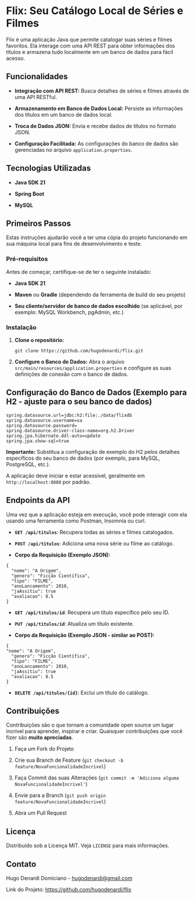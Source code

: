 # Flix: Seu Catálogo Local de Séries e Filmes

Flix é uma aplicação Java que permite catalogar suas séries e filmes favoritos. Ela interage com uma API REST para obter informações dos títulos e armazena tudo localmente em um banco de dados para fácil acesso.

## Funcionalidades

* **Integração com API REST:** Busca detalhes de séries e filmes através de uma API RESTful.

* **Armazenamento em Banco de Dados Local:** Persiste as informações dos títulos em um banco de dados local.

* **Troca de Dados JSON:** Envia e recebe dados de títulos no formato JSON.

* **Configuração Facilitada:** As configurações do banco de dados são gerenciadas no arquivo `application.properties`.

## Tecnologias Utilizadas

* **Java SDK 21**

* **Spring Boot** 

* **MySQL**

## Primeiros Passos

Estas instruções ajudarão você a ter uma cópia do projeto funcionando em sua máquina local para fins de desenvolvimento e teste.

### Pré-requisitos

Antes de começar, certifique-se de ter o seguinte instalado:

* **Java SDK 21**

* **Maven** ou **Gradle** (dependendo da ferramenta de build do seu projeto)

* **Seu cliente/servidor de banco de dados escolhido** (se aplicável, por exemplo: MySQL Workbench, pgAdmin, etc.)

### Instalação

1. **Clone o repositório:** 

    `git clone https://github.com/hugodenardi/flix.git`

2. **Configure o Banco de Dados:**
Abra o arquivo `src/main/resources/application.properties` e configure as suas definições de conexão com o banco de dados.

## Configuração do Banco de Dados (Exemplo para H2 - ajuste para o seu banco de dados)
```
spring.datasource.url=jdbc:h2:file:./data/flixdb
spring.datasource.username=sa
spring.datasource.password=
spring.datasource.driver-class-name=org.h2.Driver
spring.jpa.hibernate.ddl-auto=update
spring.jpa.show-sql=true
```
**Importante:** Substitua a configuração de exemplo do H2 pelos detalhes específicos do seu banco de dados (por exemplo, para MySQL, PostgreSQL, etc.).

A aplicação deve iniciar e estar acessível, geralmente em `http://localhost:8080` por padrão.

## Endpoints da API

Uma vez que a aplicação esteja em execução, você pode interagir com ela usando uma ferramenta como Postman, Insomnia ou curl.

* **`GET /api/titulos`**: Recupera todas as séries e filmes catalogados.

* **`POST /api/titulos`**: Adiciona uma nova série ou filme ao catálogo.

* **Corpo da Requisição (Exemplo JSON):**

 ```
 {
   "nome": "A Origem",
   "genero": "Ficção Científica",
   "tipo": "FILME",
   "anoLancamento": 2010,
   "jaAssitiu": true
   "avaliacao": 8.5
 }
 
 ```

* **`GET /api/titulos/id`**: Recupera um título específico pelo seu ID.

* **`PUT /api/titulos/id`**: Atualiza um título existente.

* **Corpo da Requisição (Exemplo JSON - similar ao POST):**

 ```
 {
"nome": "A Origem",
   "genero": "Ficção Científica",
   "tipo": "FILME",
   "anoLancamento": 2010,
   "jaAssitiu": true
   "avaliacao": 8.5
 }
 
 ```

* **`DELETE /api/titulos/{id}`**: Exclui um título do catálogo.

## Contribuições

Contribuições são o que tornam a comunidade open source um lugar incrível para aprender, inspirar e criar. Quaisquer contribuições que você fizer são **muito apreciadas**.

1. Faça um Fork do Projeto

2. Crie sua Branch de Feature (`git checkout -b feature/NovaFuncionalidadeIncrivel`)

3. Faça Commit das suas Alterações (`git commit -m 'Adiciona alguma NovaFuncionalidadeIncrivel'`)

4. Envie para a Branch (`git push origin feature/NovaFuncionalidadeIncrivel`)

5. Abra um Pull Request

## Licença

Distribuído sob a Licença MIT. Veja `LICENSE` para mais informações.

## Contato

Hugo Denardi Domiciano - [hugodenardi@gmail.com](mailto:hugodenardi@gmail.com)

Link do Projeto: <https://github.com/hugodenardi/flix>
